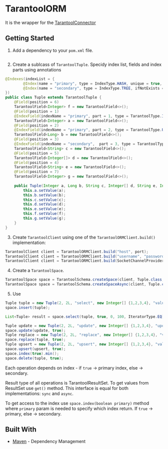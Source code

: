 # TarantoolORM

It is the wrapper for the [TarantoolConnector](https://github.com/tarantool/tarantool-java)

## Getting Started

1. Add a dependency to your `pom.xml` file.

```xml
```

2. Create a sublcass of `TarantoolTuple`. Specidy index list, fields and index parts using annotations 

```java
@Indexes(indexList = {
        @Index(name = "primary", type = IndexType.HASH, unique = true, ifNotExists = true),
        @Index(name = "secondary", type = IndexType.TREE, ifNotExists = true, collationType = CollationType.UNICODE)
})
public class Tuple extends TarantoolTuple {
    @Field(position = 6)
    TarantoolField<Integer> f = new TarantoolField<>();
    @Field(position = 1)
    @IndexField(indexName = "primary", part = 1, type = TarantoolType.INTEGER)
    TarantoolField<Integer> a = new TarantoolField<>();
    @Field(position = 2)
    @IndexField(indexName = "primary", part = 2, type = TarantoolType.UNSIGNED)
    TarantoolField<Long> b = new TarantoolField<>();
    @Field(position = 3)
    @IndexField(indexName = "secondary",  part = 3, type = TarantoolType.STRING)
    TarantoolField<String> c = new TarantoolField<>();
    @Field(position = 5)
    TarantoolField<Integer[]> d = new TarantoolField<>();
    @Field(position = 4)
    TarantoolField<String> e = new TarantoolField<>();
    @Field(position = 7)
    TarantoolField<Integer> g = new TarantoolField<>();
    
    public Tuple(Integer a, Long b, String c, Integer[] d, String e, Integer f, Integer g) {
        this.a.setValue(a);
        this.b.setValue(b);
        this.c.setValue(c);
        this.d.setValue(d);
        this.e.setValue(e);
        this.f.setValue(f);
        this.g.setValue(g);
    }
}
```

3. Create `TarantoolClient` using one of the  `TarantoolORMClient.build()` implementation:


```java
TarantoolClient client = TarantoolORMClient.build("host", port);
TarantoolClient client = TarantoolORMClient.build("username", "password", "host", port);
TarantoolClient client = TarantoolORMClient.build(SocketChannelProvider socketProvider, TarantoolClientConfig config);
```

4. Create a `TarantoolSpace`.

```java
TarantoolSpace space = TarantoolSchema.createSpace(client, Tuple.class, "my_space", true);
TarantoolSpace space = TarantoolSchema.createSpaceAsync(client, Tuple.class, "my_space", true);
```

5. Use
```java
Tuple tuple = new Tuple(2, 2L, "select", new Integer[] {1,2,3,4}, "value", 1, 1);
space.insert(tuple);

List<Tuple> result = space.select(tuple, true, 0, 100, IteratorType.EQ).get();

Tuple update = new Tuple(2, 2L, "update", new Integer[] {1,2,3,4}, "update", 2, 2);
space.update(update, true);
Tuple replace = new Tuple(2, 2L, "replace", new Integer[] {1,2,3,4}, "value", 1, 1);
space.replace(tuple, true);
Tuple upsert = new Tuple(2, 2L, "upsert", new Integer[] {1,2,3,4}, "value", 1, 1);
space.upsert(upsert, true);
space.index(true).min();
space.delete(tuple, true);
```

Each operation depends on index - if `true` -> primary index, else -> secondary.

Result type of all operations is TarantoolResultSet<T>. To get values from ResultSet use `get()` method.
This interface is equal for both implementations: `sync` and `async`.

To get access to the index use `space.index(boolean primary)` method where `primary` param is needed to specify which index return. If `true` -> primary, else -> secondary. 

## Built With

* [Maven](https://maven.apache.org/) - Dependency Management
